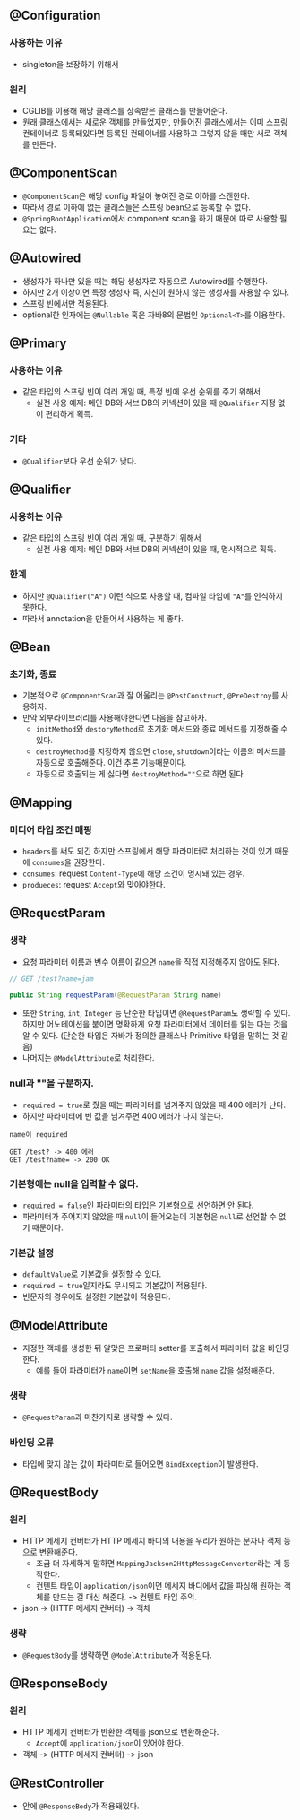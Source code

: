 ## @Configuration
### 사용하는 이유
- singleton을 보장하기 위해서

### 원리
- CGLIB를 이용해 해당 클래스를 상속받은 클래스를 만들어준다.
- 원래 클래스에서는 새로운 객체를 만들었지만, 만들어진 클래스에서는 이미 스프링 컨테이너로 등록돼있다면 등록된 컨테이너를 사용하고 그렇지 않을 때만 새로 객체를 만든다.

## @ComponentScan
- `@ComponentScan`은 해당 config 파일이 놓여진 경로 이하를 스캔한다.
- 따라서 경로 이하에 없는 클래스들은 스프링 bean으로 등록할 수 없다.
- `@SpringBootApplication`에서 component scan을 하기 때문에 따로 사용할 필요는 없다.

## @Autowired
- 생성자가 하나만 있을 때는 해당 생성자로 자동으로 Autowired를 수행한다.
- 하지만 2개 이상이면 특정 생성자 즉, 자신이 원하지 않는 생성자를 사용할 수 있다.
- 스프링 빈에서만 적용된다.
- optional한 인자에는 `@Nullable` 혹은 자바8의 문법인 `Optional<T>`를 이용한다.

## @Primary
### 사용하는 이유
- 같은 타입의 스프링 빈이 여러 개일 때, 특정 빈에 우선 순위를 주기 위해서
  - 실전 사용 예제: 메인 DB와 서브 DB의 커넥션이 있을 때 `@Qualifier` 지정 없이 편리하게 획득.

### 기타
- `@Qualifier`보다 우선 순위가 낮다.

## @Qualifier
### 사용하는 이유
- 같은 타입의 스프링 빈이 여러 개일 때, 구분하기 위해서
  - 실전 사용 예제: 메인 DB와 서브 DB의 커넥션이 있을 때, 명시적으로 획득.

### 한계
- 하지만 `@Qualifier("A")` 이런 식으로 사용할 때, 컴파일 타임에 `"A"`를 인식하지 못한다.
- 따라서 annotation을 만들어서 사용하는 게 좋다.

## @Bean
### 초기화, 종료
- 기본적으로 `@ComponentScan`과 잘 어울리는 `@PostConstruct`, `@PreDestroy`를 사용하자.
- 만약 외부라이브러리를 사용해야한다면 다음을 참고하자.
    - `initMethod`와 `destoryMethod`로 초기화 메서드와 종료 메서드를 지정해줄 수 있다.
    - `destroyMethod`를 지정하지 않으면 `close`, `shutdown`이라는 이름의 메서드를 자동으로 호출해준다. 이건 추론 기능때문이다.
    - 자동으로 호출되는 게 싫다면 `destroyMethod=""`으로 하면 된다.

## @Mapping
### 미디어 타입 조건 매핑
- `headers`를 써도 되긴 하지만 스프링에서 해당 파라미터로 처리하는 것이 있기 때문에 `consumes`을 권장한다.
- `consumes`: request `Content-Type`에 해당 조건이 명시돼 있는 경우.
- `produeces`: request `Accept`와 맞아야한다.

## @RequestParam
### 생략
- 요청 파라미터 이름과 변수 이름이 같으면 `name`을 직접 지정해주지 않아도 된다.
```java
// GET /test?name=jam

public String requestParam(@RequestParam String name)
```
- 또한 `String`, `int`, `Integer` 등 단순한 타입이면 `@RequestParam`도 생략할 수 있다. 하지만 어노테이션을 붙이면 명확하게 요청 파라미터에서 데이터를 읽는 다는 것을 알 수 있다. (단순한 타입은 자바가 정의한 클래스나 Primitive 타입을 말하는 것 같음)
- 나머지는 `@ModelAttribute`로 처리한다.

### null과 ""을 구분하자.
- `required = true`로 줬을 때는 파라미터를 넘겨주지 않았을 때 400 에러가 난다.
- 하지만 파라미터에 빈 값을 넘겨주면 400 에러가 나지 않는다.
```
name이 required

GET /test? -> 400 에러
GET /test?name= -> 200 OK
```

### 기본형에는 null을 입력할 수 없다.
- `required = false`인 파라미터의 타입은 기본형으로 선언하면 안 된다.
- 파라미터가 주어지지 않았을 때 `null`이 들어오는데 기본형은 `null`로 선언할 수 없기 때문이다.

### 기본값 설정
- `defaultValue`로 기본값을 설정할 수 있다.
- `required = true`일지라도 무시되고 기본값이 적용된다.
- 빈문자의 경우에도 설정한 기본값이 적용된다.

## @ModelAttribute
- 지정한 객체를 생성한 뒤 알맞은 프로퍼티 setter를 호출해서 파라미터 값을 바인딩한다.
  - 예를 들어 파라미터가 `name`이면 `setName`을 호출해 `name` 값을 설정해준다.

### 생략
- `@RequestParam`과 마찬가지로 생략할 수 있다.

### 바인딩 오류
- 타입에 맞지 않는 값이 파라미터로 들어오면 `BindException`이 발생한다.

## @RequestBody
### 원리
- HTTP 메세지 컨버터가 HTTP 메세지 바디의 내용을 우리가 원하는 문자나 객체 등으로 변환해준다.
  - 조금 더 자세하게 말하면 `MappingJackson2HttpMessageConverter`라는 게 동작한다.
  - 컨텐트 타입이 `application/json`이면 메세지 바디에서 값을 파싱해 원하는 객체를 만드는 걸 대신 해준다. -> 컨텐트 타입 주의.
- json -> (HTTP 메세지 컨버터) -> 객체

### 생략
- `@RequestBody`를 생략하면 `@ModelAttribute`가 적용된다.

## @ResponseBody
### 원리
- HTTP 메세지 컨버터가 반환한 객체를 json으로 변환해준다.
  - `Accept`에 `application/json`이 있어야 한다.
- 객체 -> (HTTP 메세지 컨버터) -> json

## @RestController
- 안에 `@ResponseBody`가 적용돼있다.